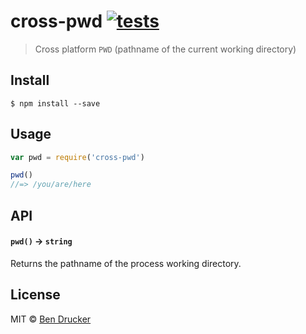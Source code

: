 # cross-pwd [![tests](https://github.com/bendrucker/cross-pwd/workflows/tests/badge.svg)](https://github.com/bendrucker/cross-pwd/actions?query=workflow%3Atests)

> Cross platform `PWD` (pathname of the current working directory)


## Install

```
$ npm install --save 
```


## Usage

```js
var pwd = require('cross-pwd')

pwd()
//=> /you/are/here
```

## API

#### `pwd()` -> `string`

Returns the pathname of the process working directory.

## License

MIT © [Ben Drucker](http://bendrucker.me)
